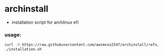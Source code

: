 # archinstall
- installation script for archlinux efi

### usage:
``` bash
curl -O https://raw.githubusercontent.com/awsmxxx2547/archinstall/refs/heads/master/installation.sh
./installation.sh
```
